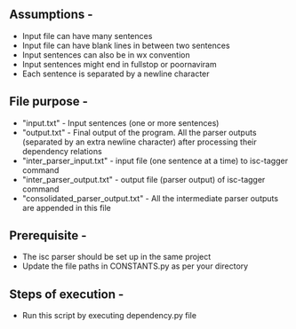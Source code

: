 ## Assumptions -
- Input file can have many sentences
- Input file can have blank lines in between two sentences
- Input sentences can also be in wx convention
- Input sentences might end in fullstop or poornaviram
- Each sentence is separated by a newline character

## File purpose - 
- "input.txt" - Input sentences (one or more sentences)
- "output.txt" - Final output of the program. All the parser outputs (separated by an extra newline character) after processing their dependency relations
- "inter_parser_input.txt" - input file (one sentence at a time) to isc-tagger command
- "inter_parser_output.txt" - output file (parser output) of isc-tagger command
- "consolidated_parser_output.txt" - All the intermediate parser outputs are appended in this file

## Prerequisite - 
- The isc parser should be set up in the same project
- Update the file paths in CONSTANTS.py as per your directory

## Steps of execution -
- Run this script by executing dependency.py file

